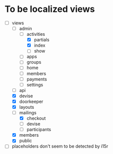 # To be localized views
 - [ ] views
   - [ ] admin
     - [ ] activities
       - [x] partials
       - [x] index
       - [ ] show  
     - [ ] apps
     - [ ] groups
     - [ ] home
     - [ ] members
     - [ ] payments
     - [ ] settings
   - [ ] api
   - [x] devise
   - [x] doorkeeper
   - [x] layouts
   - [ ] mailings
     - [x] checkout
     - [ ] devise
     - [ ] participants
   - [x] members
   - [x] public
   
- [ ] placeholders don't seem to be detected by i15r